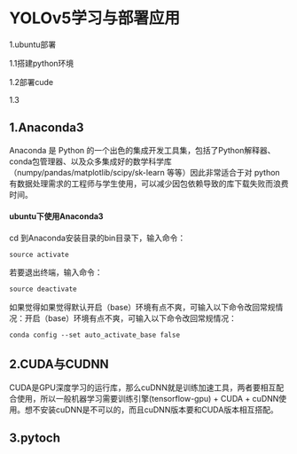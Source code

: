 # YOLOv5学习与部署应用

1.ubuntu部署

1.1搭建python环境

1.2部署cude

1.3

## 1.Anaconda3

Anaconda 是 Python 的一个出色的集成开发工具集，包括了Python解释器、conda包管理器、以及众多集成好的数学科学库（numpy/pandas/matplotlib/scipy/sk-learn 等等）因此非常适合于对 python 有数据处理需求的工程师与学生使用，可以减少因包依赖导致的库下载失败而浪费时间。

#### ubuntu下使用Anaconda3

cd 到Anaconda安装目录的bin目录下，输入命令：

```
source activate
```

若要退出终端，输入命令：

```cmd
source deactivate

```

如果觉得如果觉得默认开启（base）环境有点不爽，可输入以下命令改回常规情况：开启（base）环境有点不爽，可输入以下命令改回常规情况：

```
conda config --set auto_activate_base false
```



## 2.CUDA与CUDNN

CUDA是GPU深度学习的运行库，那么cuDNN就是训练加速工具，两者要相互配合使用，所以一般机器学习需要训练引擎(tensorflow-gpu) + CUDA + cuDNN使用。想不安装cuDNN是不可以的，而且cuDNN版本要和CUDA版本相互搭配。

## 3.pytoch
